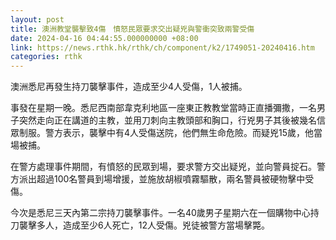 ```yaml
---
layout: post
title: 澳洲教堂襲擊致4傷　憤怒民眾要求交出疑兇與警衝突致兩警受傷
date: 2024-04-16 04:44:55.000000000 +08:00
link: https://news.rthk.hk/rthk/ch/component/k2/1749051-20240416.htm
categories: rthk
---
```


澳洲悉尼再發生持刀襲擊事件，造成至少4人受傷，1人被捕。

事發在星期一晚。悉尼西南部韋克利地區一座東正教教堂當時正直播彌撒，一名男子突然走向正在講道的主教，並用刀刺向主教頭部和胸口，行兇男子其後被幾名信眾制服。警方表示，襲擊中有4人受傷送院，他們無生命危險。而疑兇15歲，他當場被捕。

在警方處理事件期間，有憤怒的民眾到場，要求警方交出疑兇，並向警員掟石。警方派出超過100名警員到場增援，並施放胡椒噴霧驅散，兩名警員被硬物擊中受傷。

今次是悉尼三天內第二宗持刀襲擊事件。一名40歲男子星期六在一個購物中心持刀襲擊多人，造成至少6人死亡，12人受傷。兇徒被警方當場擊斃。
